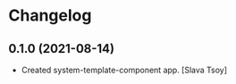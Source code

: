 Changelog
=========
0.1.0 (2021-08-14)
------------------
- Created system-template-component app. [Slava Tsoy]
